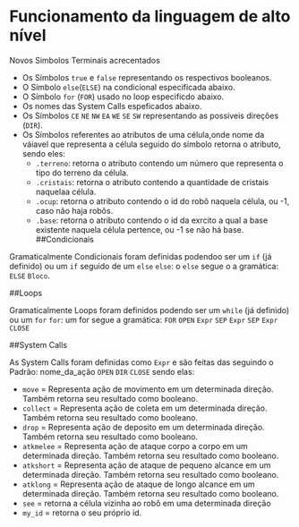 # Funcionamento da linguagem de alto nível

Novos Simbolos Terminais acrecentados
* Os Símbolos `true` e `false` representando os respectivos booleanos.
* O Símbolo `else`(`ELSE`) na condicional especificada abaixo.
* O Símbolo `for` (`FOR`) usado no loop especificdo abaixo.
* Os nomes das System Calls espeficados abaixo.
* Os Símbolos `CE` `NE` `NW` `EA` `WE` `SE` `SW` representando as possiveis direções (`DIR`).
* Os Símbolos referentes ao atributos de uma célula,onde nome da váiavel que representa a célula seguido do símbolo retorna o atributo, sendo eles:
    * `.terreno`: retorna o atributo contendo um número que representa o tipo do terreno da célula.
    * `.cristais`: retorna o atributo contendo a quantidade de cristais naquelaa célula.
    * `.ocup`: retorna o atributo contendo o id do robô naquela célula, ou -1, caso não haja robôs.
    * `.base`: retorna o atributo contendo o id da exrcito a qual a base existente naquela célula pertence, ou -1 se não há base.
##Condicionais

Gramaticalmente Condicionais foram definidas podendoo ser um `if` (já definido) ou um `if` seguido de um `else`
`else`: o `else` segue o a gramática: `ELSE` `Bloco`.

##Loops

Gramaticalmente Loops foram definidos podendo ser um `while` (já definido) ou um `for`
`for`: um for segue a gramática: `FOR` `OPEN` `Expr` `SEP` `Expr` `SEP` `Expr` `CLOSE`

##System Calls

As System Calls foram definidas como `Expr` e são feitas das seguindo o Padrão: nome_da_ação `OPEN` `DIR` `CLOSE` sendo elas:
* `move` = Representa ação de movimento em um determinada direção. Também retorna seu resultado como booleano.
* `collect` = Representa ação de coleta em um determinada direção. Também retorna seu resultado como booleano.
* `drop` = Representa ação de deposito em um determinada direção. Também retorna seu resultado como booleano.
* `atkmelee` = Representa ação de ataque corpo a corpo em um determinada direção. Também retorna seu resultado como booleano.
* `atkshort` = Representa ação de ataque de pequeno alcance em um determinada direção. Também retorna seu resultado como booleano.
* `atklong` = Representa ação de ataque de longo alcance em um determinada direção. Também retorna seu resultado como booleano.
* `see` = retorna a célula vizinha ao robô em uma determinada direção
* `my_id` = retorna o seu próprio id.

